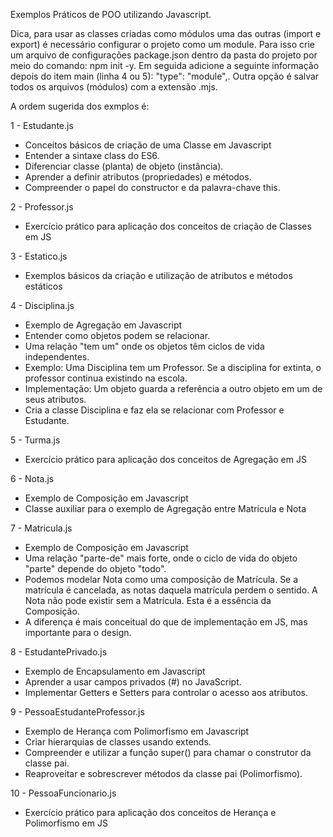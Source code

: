 Exemplos Práticos de POO utilizando Javascript.

Dica, para usar as classes criadas como módulos uma das outras (import e export) é necessário configurar o projeto como um module.
Para isso crie um arquivo de configurações package.json dentro da pasta do projeto por meio do comando: npm init -y.
Em seguida adicione a seguinte informação depois do item main (linha 4 ou 5): "type": "module",.
Outra opção é salvar todos os arquivos (módulos) com a extensão .mjs.

A ordem sugerida dos exmplos é:

1 - Estudante.js
- Conceitos básicos de criação de uma Classe em Javascript
- Entender a sintaxe class do ES6.
- Diferenciar classe (planta) de objeto (instância).
- Aprender a definir atributos (propriedades) e métodos.
- Compreender o papel do constructor e da palavra-chave this.

2 - Professor.js
- Exercício prático para aplicação dos conceitos de criação de Classes em JS

3 - Estatico.js
- Exemplos básicos da criação e utilização de atributos e métodos estáticos

4 - Disciplina.js
- Exemplo de Agregação em Javascript
- Entender como objetos podem se relacionar.
- Uma relação "tem um" onde os objetos têm ciclos de vida independentes.
- Exemplo: Uma Disciplina tem um Professor. Se a disciplina for extinta, o professor continua existindo na escola.
- Implementação: Um objeto guarda a referência a outro objeto em um de seus atributos.
- Cria a classe Disciplina e faz ela se relacionar com Professor e Estudante.

5 - Turma.js
- Exercício prático para aplicação dos conceitos de Agregação em JS

6 - Nota.js
- Exemplo de Composição em Javascript
- Classe auxiliar para o exemplo de Agregação entre Matrícula e Nota
  
7 - Matricula.js
- Exemplo de Composição em Javascript
- Uma relação "parte-de" mais forte, onde o ciclo de vida do objeto "parte" depende do objeto "todo".
- Podemos modelar Nota como uma composição de Matrícula. Se a matrícula é cancelada, as notas daquela matrícula perdem o sentido. A Nota não pode existir sem a Matrícula. Esta é a essência da Composição.
- A diferença é mais conceitual do que de implementação em JS, mas importante para o design.

8 - EstudantePrivado.js
- Exemplo de Encapsulamento em Javascript
- Aprender a usar campos privados (#) no JavaScript.
- Implementar Getters e Setters para controlar o acesso aos atributos.

9 - PessoaEstudanteProfessor.js
- Exemplo de Herança com Polimorfismo em Javascript
- Criar hierarquias de classes usando extends.
- Compreender e utilizar a função super() para chamar o construtor da classe pai.
- Reaproveitar e sobrescrever métodos da classe pai (Polimorfismo).

10 - PessoaFuncionario.js
- Exercício prático para aplicação dos conceitos de Herança e Polimorfismo em JS
